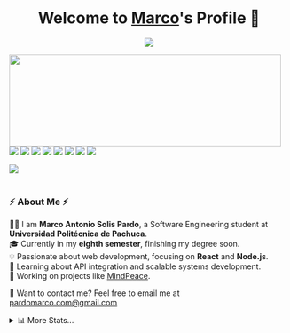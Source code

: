 <p align="center">
  <h1 align="center">Welcome to <a href="https://github.com/Marco">Marco</a>'s Profile 👋</h1>
</p>

<p align="center">
  <a align="center" href="https://github.com/DenverCoder1/readme-typing-svg">
    <img src="https://readme-typing-svg.herokuapp.com?&font=IBM+Plex+Sans&color=F72EE2&size=25&lines=Welcome+to+my+GitHub+Profile!;I'm+a+Software+Engineering+Student;I+enjoy+learning+new+technologies;I'm+currently+working+on+MindPeace" />
  </a>
</p>

<p>
  <img align="left" width="490" height="165" src="https://github-readme-stats.vercel.app/api?username=Marco&show_icons=true&hide_border=false&line_height=20&title_color=f69673&icon_color=1b93c9&show_owner=true"/>
</p>

<p>
  <img src="https://img.shields.io/badge/-Visual%20Studio%20Code-23A9F2?style=flat-square&logo=Visual%20Studio%20Code&logoColor=white"/>
  <img src="https://img.shields.io/badge/-Github-181717?style=flat-square&logo=GitHub&logoColor=white"/>
  <img src="https://img.shields.io/badge/-Git-F44D27?style=flat-square&logo=Git&logoColor=white"/>
  <img src="https://img.shields.io/badge/-MySQL-F29111?style=flat-square&logo=MySQL&logoColor=white"/>
  <img src="https://img.shields.io/badge/-HTML5-E34F26?style=flat-square&logo=HTML5&logoColor=white"/>
  <img src="https://img.shields.io/badge/-CSS3-1572B6?style=flat-square&logo=CSS3&logoColor=white"/>
  <img src="https://img.shields.io/badge/-JavaScript-F7DF1E?style=flat-square&logo=JavaScript&logoColor=black"/>
  <img src="https://img.shields.io/badge/-React-61DAFB?style=flat-square&logo=React&logoColor=black"/>
</p>

<img src="http://views.whatilearened.today/views/github/Marco/views.svg"/>
<br><br>
<h3>⚡️ About Me ⚡️</h3>
<p>
  🧑‍💻 I am <strong>Marco Antonio Solis Pardo</strong>, a Software Engineering student at <strong>Universidad Politécnica de Pachuca</strong>.<br/>
  🎓 Currently in my <strong>eighth semester</strong>, finishing my degree soon.<br/>
  💡 Passionate about web development, focusing on <strong>React</strong> and <strong>Node.js</strong>.<br/>
  🌱 Learning about API integration and scalable systems development.<br/>
  📌 Working on projects like <a href="https://mindpeace-one.vercel.app/Intro">MindPeace</a>.<br/>
</p>

<p>
  🔗 Want to contact me? Feel free to email me at <a href="mailto:pardomarco.com@gmail.com">pardomarco.com@gmail.com</a>
</p>

<details>
  <summary>📊 More Stats...</summary>

  ![Profile Views](http://img.shields.io/badge/Profile%20Views-304-blue)

  **🐱 My GitHub Stats** 

  > 🏆 Contributions this year:  
  > 📦 GitHub Storage Used: 0 Bytes  
  > 📜 Public Repositories: 5  
  > 🔑 Private Repositories: 2  

  **⏳ Recent Coding Activity** 

  ```text
  🌞 Morning    58 commits     ██░░░░░░░░░░░░░░░░░░░░░░░   8.0% 
  🌆 Afternoon  364 commits    ████████████░░░░░░░░░░░░░░░   50.21% 
  🌃 Night      256 commits    ████████░░░░░░░░░░░░░░░░░░   35.31% 
  🌙 Late Night 47 commits     █░░░░░░░░░░░░░░░░░░░░░░░░   6.48%

